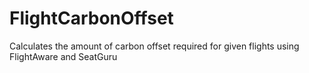 # FlightCarbonOffset
Calculates the amount of carbon offset required for given flights using FlightAware and SeatGuru
